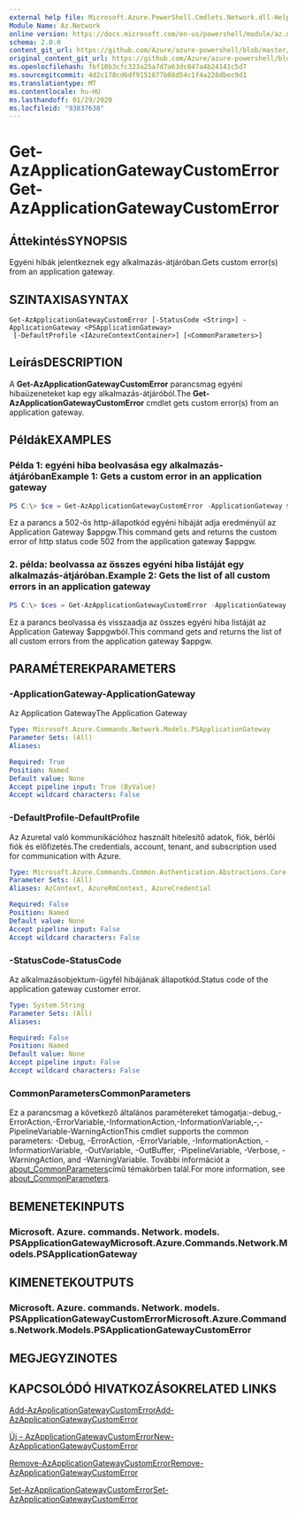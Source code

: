 ```yaml
---
external help file: Microsoft.Azure.PowerShell.Cmdlets.Network.dll-Help.xml
Module Name: Az.Network
online version: https://docs.microsoft.com/en-us/powershell/module/az.network/get-azapplicationgatewaycustomerror
schema: 2.0.0
content_git_url: https://github.com/Azure/azure-powershell/blob/master/src/Network/Network/help/Get-AzApplicationGatewayCustomError.md
original_content_git_url: https://github.com/Azure/azure-powershell/blob/master/src/Network/Network/help/Get-AzApplicationGatewayCustomError.md
ms.openlocfilehash: fbf10b3cfc323a25a7d7a63dc047a4b24141c5d7
ms.sourcegitcommit: 4d2c178cd6df9151877b08d54c1f4a228dbec9d1
ms.translationtype: MT
ms.contentlocale: hu-HU
ms.lasthandoff: 01/29/2020
ms.locfileid: "93837638"
---
```

# <span data-ttu-id="4c130-101">Get-AzApplicationGatewayCustomError</span><span class="sxs-lookup"><span data-stu-id="4c130-101">Get-AzApplicationGatewayCustomError</span></span>

## <span data-ttu-id="4c130-102">Áttekintés</span><span class="sxs-lookup"><span data-stu-id="4c130-102">SYNOPSIS</span></span>
<span data-ttu-id="4c130-103">Egyéni hibák jelentkeznek egy alkalmazás-átjáróban.</span><span class="sxs-lookup"><span data-stu-id="4c130-103">Gets custom error(s) from an application gateway.</span></span>

## <span data-ttu-id="4c130-104">SZINTAXISA</span><span class="sxs-lookup"><span data-stu-id="4c130-104">SYNTAX</span></span>

```
Get-AzApplicationGatewayCustomError [-StatusCode <String>] -ApplicationGateway <PSApplicationGateway>
 [-DefaultProfile <IAzureContextContainer>] [<CommonParameters>]
```

## <span data-ttu-id="4c130-105">Leírás</span><span class="sxs-lookup"><span data-stu-id="4c130-105">DESCRIPTION</span></span>
<span data-ttu-id="4c130-106">A **Get-AzApplicationGatewayCustomError** parancsmag egyéni hibaüzeneteket kap egy alkalmazás-átjáróból.</span><span class="sxs-lookup"><span data-stu-id="4c130-106">The **Get-AzApplicationGatewayCustomError** cmdlet gets custom error(s) from an application gateway.</span></span>

## <span data-ttu-id="4c130-107">Példák</span><span class="sxs-lookup"><span data-stu-id="4c130-107">EXAMPLES</span></span>

### <span data-ttu-id="4c130-108">Példa 1: egyéni hiba beolvasása egy alkalmazás-átjáróban</span><span class="sxs-lookup"><span data-stu-id="4c130-108">Example 1: Gets a custom error in an application gateway</span></span>
```powershell
PS C:\> $ce = Get-AzApplicationGatewayCustomError -ApplicationGateway $appgw -StatusCode HttpStatus502
```

<span data-ttu-id="4c130-109">Ez a parancs a 502-ös http-állapotkód egyéni hibáját adja eredményül az Application Gateway $appgw.</span><span class="sxs-lookup"><span data-stu-id="4c130-109">This command gets and returns the custom error of http status code 502 from the application gateway $appgw.</span></span>

### <span data-ttu-id="4c130-110">2. példa: beolvassa az összes egyéni hiba listáját egy alkalmazás-átjáróban.</span><span class="sxs-lookup"><span data-stu-id="4c130-110">Example 2: Gets the list of all custom errors in an application gateway</span></span>
```powershell
PS C:\> $ces = Get-AzApplicationGatewayCustomError -ApplicationGateway $appgw
```

<span data-ttu-id="4c130-111">Ez a parancs beolvassa és visszaadja az összes egyéni hiba listáját az Application Gateway $appgwból.</span><span class="sxs-lookup"><span data-stu-id="4c130-111">This command gets and returns the list of all custom errors from the application gateway $appgw.</span></span>

## <span data-ttu-id="4c130-112">PARAMÉTEREK</span><span class="sxs-lookup"><span data-stu-id="4c130-112">PARAMETERS</span></span>

### <span data-ttu-id="4c130-113">-ApplicationGateway</span><span class="sxs-lookup"><span data-stu-id="4c130-113">-ApplicationGateway</span></span>
<span data-ttu-id="4c130-114">Az Application Gateway</span><span class="sxs-lookup"><span data-stu-id="4c130-114">The Application Gateway</span></span>

```yaml
Type: Microsoft.Azure.Commands.Network.Models.PSApplicationGateway
Parameter Sets: (All)
Aliases:

Required: True
Position: Named
Default value: None
Accept pipeline input: True (ByValue)
Accept wildcard characters: False
```

### <span data-ttu-id="4c130-115">-DefaultProfile</span><span class="sxs-lookup"><span data-stu-id="4c130-115">-DefaultProfile</span></span>
<span data-ttu-id="4c130-116">Az Azuretal való kommunikációhoz használt hitelesítő adatok, fiók, bérlői fiók és előfizetés.</span><span class="sxs-lookup"><span data-stu-id="4c130-116">The credentials, account, tenant, and subscription used for communication with Azure.</span></span>

```yaml
Type: Microsoft.Azure.Commands.Common.Authentication.Abstractions.Core.IAzureContextContainer
Parameter Sets: (All)
Aliases: AzContext, AzureRmContext, AzureCredential

Required: False
Position: Named
Default value: None
Accept pipeline input: False
Accept wildcard characters: False
```

### <span data-ttu-id="4c130-117">-StatusCode</span><span class="sxs-lookup"><span data-stu-id="4c130-117">-StatusCode</span></span>
<span data-ttu-id="4c130-118">Az alkalmazásobjektum-ügyfél hibájának állapotkód.</span><span class="sxs-lookup"><span data-stu-id="4c130-118">Status code of the application gateway customer error.</span></span>

```yaml
Type: System.String
Parameter Sets: (All)
Aliases:

Required: False
Position: Named
Default value: None
Accept pipeline input: False
Accept wildcard characters: False
```

### <span data-ttu-id="4c130-119">CommonParameters</span><span class="sxs-lookup"><span data-stu-id="4c130-119">CommonParameters</span></span>
<span data-ttu-id="4c130-120">Ez a parancsmag a következő általános paramétereket támogatja:-debug,-ErrorAction,-ErrorVariable,-InformationAction,-InformationVariable,-,-PipelineVariable-WarningAction</span><span class="sxs-lookup"><span data-stu-id="4c130-120">This cmdlet supports the common parameters: -Debug, -ErrorAction, -ErrorVariable, -InformationAction, -InformationVariable, -OutVariable, -OutBuffer, -PipelineVariable, -Verbose, -WarningAction, and -WarningVariable.</span></span> <span data-ttu-id="4c130-121">További információt a [about_CommonParameters](https://go.microsoft.com/fwlink/?LinkID=113216)című témakörben talál.</span><span class="sxs-lookup"><span data-stu-id="4c130-121">For more information, see [about_CommonParameters](https://go.microsoft.com/fwlink/?LinkID=113216).</span></span>

## <span data-ttu-id="4c130-122">BEMENETEK</span><span class="sxs-lookup"><span data-stu-id="4c130-122">INPUTS</span></span>

### <span data-ttu-id="4c130-123">Microsoft. Azure. commands. Network. models. PSApplicationGateway</span><span class="sxs-lookup"><span data-stu-id="4c130-123">Microsoft.Azure.Commands.Network.Models.PSApplicationGateway</span></span>

## <span data-ttu-id="4c130-124">KIMENETEK</span><span class="sxs-lookup"><span data-stu-id="4c130-124">OUTPUTS</span></span>

### <span data-ttu-id="4c130-125">Microsoft. Azure. commands. Network. models. PSApplicationGatewayCustomError</span><span class="sxs-lookup"><span data-stu-id="4c130-125">Microsoft.Azure.Commands.Network.Models.PSApplicationGatewayCustomError</span></span>

## <span data-ttu-id="4c130-126">MEGJEGYZI</span><span class="sxs-lookup"><span data-stu-id="4c130-126">NOTES</span></span>

## <span data-ttu-id="4c130-127">KAPCSOLÓDÓ HIVATKOZÁSOK</span><span class="sxs-lookup"><span data-stu-id="4c130-127">RELATED LINKS</span></span>

[<span data-ttu-id="4c130-128">Add-AzApplicationGatewayCustomError</span><span class="sxs-lookup"><span data-stu-id="4c130-128">Add-AzApplicationGatewayCustomError</span></span>](./Add-AzApplicationGatewayCustomError.md)

[<span data-ttu-id="4c130-129">Új – AzApplicationGatewayCustomError</span><span class="sxs-lookup"><span data-stu-id="4c130-129">New-AzApplicationGatewayCustomError</span></span>](./New-AzApplicationGatewayCustomError.md)

[<span data-ttu-id="4c130-130">Remove-AzApplicationGatewayCustomError</span><span class="sxs-lookup"><span data-stu-id="4c130-130">Remove-AzApplicationGatewayCustomError</span></span>](./Remove-AzApplicationGatewayCustomError.md)

[<span data-ttu-id="4c130-131">Set-AzApplicationGatewayCustomError</span><span class="sxs-lookup"><span data-stu-id="4c130-131">Set-AzApplicationGatewayCustomError</span></span>](./Set-AzApplicationGatewayCustomError.md)
